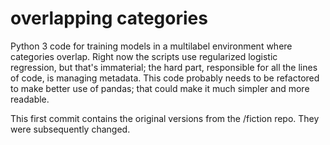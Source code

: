 overlapping categories
======================

Python 3 code for training models in a multilabel environment where categories overlap. Right now the scripts use regularized logistic regression, but that's immaterial; the hard part, responsible for all the lines of code, is managing metadata. This code probably needs to be refactored to make better use of pandas; that could make it much simpler and more readable.

This first commit contains the original versions from the /fiction repo. They were subsequently changed.
